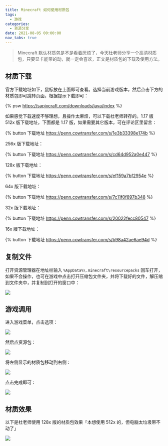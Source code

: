 ```yaml
---
title: Minecraft 如何使用材质包
tags:
  - 游戏
categories:
  - 资源分享
date: 2021-08-05 00:00:00
nav_tabs: true
---
```


> Minecraft 默认材质包是不是看着厌烦了，今天杜老师分享一个高清材质包，只要显卡能带的动，就一定会喜欢，正文是材质包的下载及使用方法。

<!-- more -->

## 材质下载

官方下载地址如下，鼠标放在上面即可查看。选择当前游戏版本，然后点击下方的材质包即可跳转页面，根据提示下载即可：

{% psw https://sapixcraft.com/downloads/java/index %}

如果感觉下载速度不够理想，且操作太麻烦，可以下载杜老师转存的。1.17 版 512x 版下载地址，下面都是 1.17 版，如果需要其它版本，可在评论区里留言：

{% button 下载地址 https://penn.cowtransfer.com/s/1e3b33398e174b %}

256x 版下载地址：

{% button 下载地址 https://penn.cowtransfer.com/s/cd64d952a0e447 %}

128x 版下载地址：

{% button 下载地址 https://penn.cowtransfer.com/s/ef159a7bf2954e %}

64x 版下载地址：

{% button 下载地址 https://penn.cowtransfer.com/s/7c11f0f897b348 %}

32x 版下载地址：

{% button 下载地址 https://penn.cowtransfer.com/s/20022fecc80547 %}

16x 版下载地址：

{% button 下载地址 https://penn.cowtransfer.com/s/b98a42ae6ae94d %}

## 复制文件

打开资源管理器在地址栏输入 `%AppData%\.minecraft\resourcepacks` 回车打开，如果不会操作，也可在游戏中点击打开压缩包文件夹，并将下载好的文件，解压缩到文件夹中，并复制到打开的窗口中：

![](https://cdn.dusays.com/2021/08/369-1.jpg)

## 游戏调用

进入游戏菜单，点击选项：

![](https://cdn.dusays.com/2021/08/369-2.jpg)

然后点资源包：

![](https://cdn.dusays.com/2021/08/369-3.jpg)

将左侧显示的材质包移动到右侧：

![](https://cdn.dusays.com/2021/08/369-4.jpg)

点击完成即可：

![](https://cdn.dusays.com/2021/08/369-5.jpg)

## 材质效果

以下是杜老师使用 128x 版的材质包效果「本想使用 512x 的，但电脑太垃圾带不动了」

![](https://cdn.dusays.com/2021/08/369-6.jpg)
